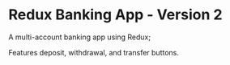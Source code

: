 # Redux Banking App - Version 2

A multi-account banking app using Redux;

Features deposit, withdrawal, and transfer buttons.
